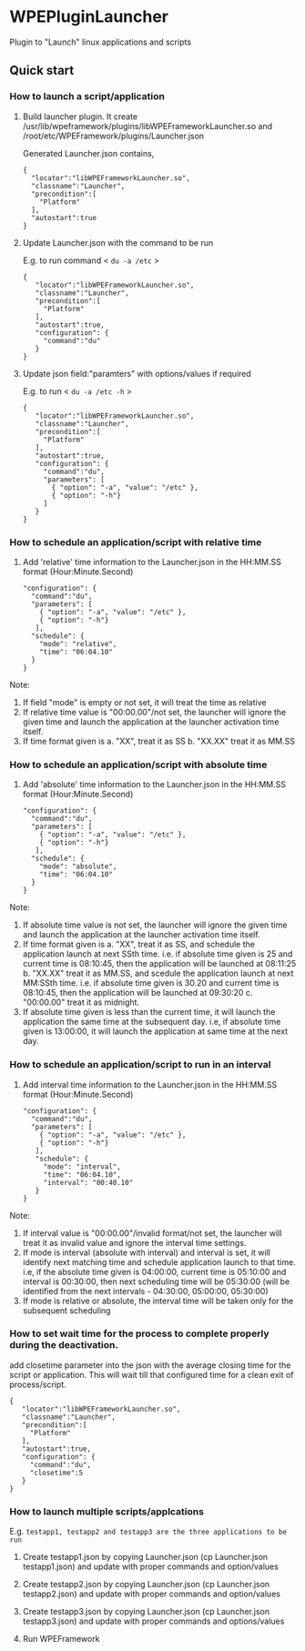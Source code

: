 # WPEPluginLauncher

Plugin to "Launch" linux applications and scripts

## Quick start

### How to launch a script/application

1. Build launcher plugin. It create /usr/lib/wpeframework/plugins/libWPEFrameworkLauncher.so and /root/etc/WPEFramework/plugins/Launcher.json

   Generated Launcher.json contains,
   ```
   {
     "locator":"libWPEFrameworkLauncher.so",
     "classname":"Launcher",
     "precondition":[
       "Platform"
     ],
     "autostart":true
   }
   ```
 
2. Update Launcher.json with the command to be run
   
   E.g. to run command < `du -a /etc` >
   ```
   {
      "locator":"libWPEFrameworkLauncher.so",
      "classname":"Launcher",
      "precondition":[
        "Platform"
      ],
      "autostart":true,
      "configuration": {
        "command":"du"
      }
   }
   ```

3. Update json field:"paramters" with options/values if required

   E.g. to run < `du -a /etc -h` >
   ```
   {
      "locator":"libWPEFrameworkLauncher.so",
      "classname":"Launcher",
      "precondition":[
        "Platform"
      ],
      "autostart":true,
      "configuration": {
        "command":"du",
        "parameters": [
          { "option": "-a", "value": "/etc" },
          { "option": "-h"}
        ]
      }
   }
   ```

### How to schedule an application/script with relative time

1. Add 'relative' time information to the Launcher.json in the HH:MM.SS format (Hour:Minute.Second)
   ```
   "configuration": {
     "command":"du",
     "parameters": [
       { "option": "-a", "value": "/etc" },
       { "option": "-h"}
      ],
     "schedule": {
       "mode": "relative",
       "time": "06:04.10"
     }
   }
   ```

Note:
1. If field "mode" is empty or not set, it will treat the time as relative
2. If relative time value is "00:00.00"/not set, the launcher will ignore the given time and launch the application at the launcher activation time itself.
3. If time format given is
  a. "XX", treat it as SS
  b. "XX.XX" treat it as MM.SS

### How to schedule an application/script with absolute time

1. Add 'absolute' time information to the Launcher.json in the HH:MM.SS format (Hour:Minute.Second)
   ```
   "configuration": {
     "command":"du",
     "parameters": [
       { "option": "-a", "value": "/etc" },
       { "option": "-h"}
      ],
     "schedule": {
       "mode": "absolute",
       "time": "06:04.10"
     }
   }
   ```

Note:
1. If absolute time value is not set, the launcher will ignore the given time and launch the application at the launcher activation time itself.
2. If time format given is
   a. "XX", treat it as SS, and schedule the application launch at next SSth time. i.e. if absolute time given is 25 and current time is 08:10:45, then the application will be
      launched at 08:11:25
   b. "XX.XX" treat it as MM.SS, and scedule the application launch at next MM:SSth time. i.e. if absolute time given is 30.20 and current time is 08:10:45, then the application will be
      launched at 09:30:20
   c. "00:00.00" treat it as midnight.
3. If absolute time given is less than the current time, it will launch the application the same time at the subsequent day. i.e, if absolute time given is 13:00:00, it will launch
   the application at same time at the next day.

### How to schedule an application/script to run in an interval

1. Add interval time information to the Launcher.json in the HH:MM.SS format (Hour:Minute.Second)
   ```
   "configuration": {
     "command":"du",
     "parameters": [
       { "option": "-a", "value": "/etc" },
       { "option": "-h"}
      ],
      "schedule": {
        "mode": "interval",
        "time": "06:04.10",
        "interval": "00:40.10"
      }
   }
   ```

Note:
1. If interval value is "00:00.00"/invalid format/not set, the launcher will treat it as invalid value and ignore the interval time settings.
2. If mode is interval (absolute with interval) and interval is set, it will identify next matching time and schedule application launch to that time.
   i.e, if the absolute time given is 04:00:00, current time is 05:10:00 and interval is 00:30:00, then next scheduling time will be 05:30:00 (will be identified from the next intervals - 04:30:00, 05:00:00, 05:30:00)
3. If mode is relative or absolute, the interval time will be taken only for the subsequent scheduling

### How to set wait time for the process to complete properly during the deactivation.
  add closetime parameter into the json with the average closing time for the script or application. This will wait till that configured time for a clean exit of process/script.

   ```
   {
      "locator":"libWPEFrameworkLauncher.so",
      "classname":"Launcher",
      "precondition":[
        "Platform"
      ],
      "autostart":true,
      "configuration": {
        "command":"du",
        "closetime":5
      }
   }
   ```
### How to launch multiple scripts/applcations

E.g.
``` testapp1, testapp2 and testapp3 are the three applications to be run ```

1. Create testapp1.json by copying Launcher.json (cp Launcher.json testapp1.json) and update with proper commands and option/values

2. Create testapp2.json by copying Launcher.json (cp Launcher.json testapp2.json) and update with proper commands and option/values

3. Create testapp3.json by copying Launcher.json (cp Launcher.json testapp3.json) and update with proper commands and options/values

4. Run WPEFramework

